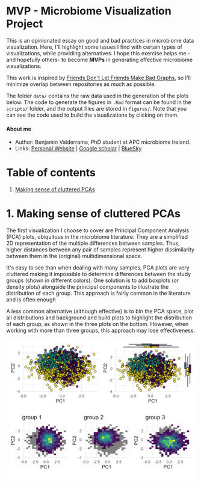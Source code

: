 # MVP - Microbiome Visualization Project

This is an opinionated essay on good and bad practices in microbiome data visualization. Here, I'll highlight some issues I find with certain types of visualizations, while providing alternatives. I hope this exercise helps me -and hopefully others- to become **MVPs** in generating effective microbiome visualizations.

This work is inspired by [Friends Don't Let Friends Make Bad Graphs](https://github.com/cxli233/FriendsDontLetFriends/tree/main?tab=readme-ov-file), so I'll minimize overlap between repositories as much as possible.

The folder `data/` contains the raw data used in the generation of the plots below. The code to generate the figures in `.Rmd` format can be found in the `scripts/` folder, and the output files are stored in `figures/`. Note that you can see the code used to build the visualizations by clicking on them.

#### **About me**

-   Author: Benjamin Valderrama, PhD student at APC microbiome Ireland.
-   Links: [Personal Website](https://benjamin-valderrama.github.io/) \| [Google scholar](https://scholar.google.com/citations?user=fteDslYAAAAJ&hl=es) \| [BlueSky](https://bsky.app/profile/bvalderrama.bsky.social)

# Table of contents

1.  [Making sense of cluttered PCAs](https://github.com/Benjamin-Valderrama/MVP/#1-making-sense-of-cluttered-pcas)

# 1. Making sense of cluttered PCAs

The first visualization I choose to cover are Principal Component Analysis (PCA) plots, ubiquitous in the microbiome literature. They are a simplified 2D representation of the multiple differences between samples. Thus, higher distances between any pair of samples represent higher dissimilarity between them in the (original) multidimensional space.

It's easy to see than when dealing with many samples, PCA plots are very cluttered making it impossible to determine differences between the study groups (shown in different colors). One solution is to add boxplots (or density plots) alongside the principal components to illustrate the distribution of each group. This approach is fairly common in the literature and is often enough

A less common alternative (although effective) is to bin the PCA space, plot all distributions and background and build plots to highlight the distribution of each group, as shown in the three plots on the bottom. However, when working with more than three groups, this approach may lose effectiveness.

[![](figures/alternatives_to_cluttered_pca.png) ](https://github.com/Benjamin-Valderrama/MVP/blob/main/scripts/cluttered_pca.Rmd)
